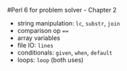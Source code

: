 

#Perl 6 for problem solver - Chapter 2


   * string manipulation: `lc`, `substr`, `join`
   * comparison op `==`
   * array variables 
   * file IO: `lines`
   * conditionals: `given`, `when`, `default`
   * loops: `loop` (both uses)
